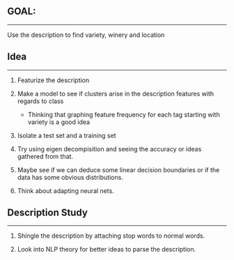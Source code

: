 ## GOAL:
---------
Use the description to find variety, winery and location

## Idea
---------
1. Featurize the description 

2. Make a model to see if clusters arise in the description features with regards to class
	- Thinking that graphing feature frequency for each tag starting with variety is a good idea
3. Isolate a test set and a training set

4. Try using eigen decompisition and seeing the accuracy or ideas gathered from that. 

5. Maybe see if we can deduce some linear decision boundaries or if the data has some obvious distributions. 

6. Think about adapting neural nets. 

## Description Study
---------

1. Shingle the description by attaching stop words to normal words. 

2. Look into NLP theory for better ideas to parse the description. 


